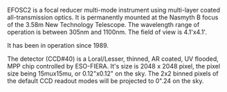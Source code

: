 EFOSC2 is a focal reducer multi-mode instrument using multi-layer coated
all-transmission optics. It is permanently mounted at the Nasmyth B focus of the
3.58m New Technology Telescope. The wavelength range of operation is between 305nm
and 1100nm. The field of view is 4.1'x4.1'.

It has been in operation since 1989.

The detector (CCD#40) is a Loral/Lesser, thinned, AR coated, UV flooded, MPP chip
controlled by ESO-FIERA. It's size is 2048 x 2048 pixel, the pixel size being
15mux15mu, or 0.12"x0.12" on the sky. The 2x2 binned pixels of the default CCD
readout modes will be projected to 0".24 on the sky.
        